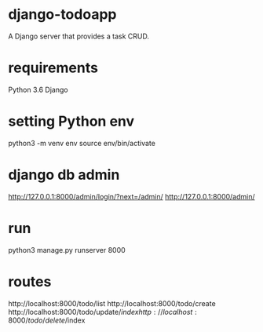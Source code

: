 # django-todoapp
A Django server that provides a task CRUD.

# requirements
Python 3.6
Django

# setting Python env

python3 -m venv env
source env/bin/activate

# django db admin
http://127.0.0.1:8000/admin/login/?next=/admin/
http://127.0.0.1:8000/admin/
# run
python3 manage.py runserver 8000

# routes
http://localhost:8000/todo/list
http://localhost:8000/todo/create
http://localhost:8000/todo/update/$index
http://localhost:8000/todo/delete/$index